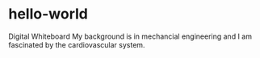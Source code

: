 # hello-world
Digital Whiteboard
My background is in mechancial engineering and I am fascinated by the cardiovascular system. 

